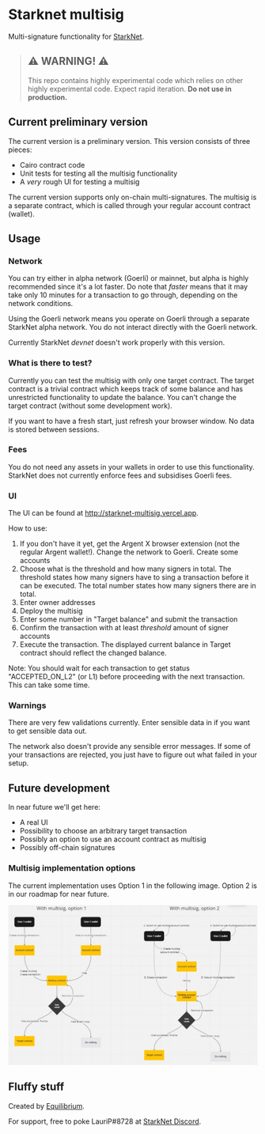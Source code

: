 # Starknet multisig

Multi-signature functionality for <a href='https://starknet.io/what-is-starknet/' target='_blank'>StarkNet</a>.

> ## ⚠️ WARNING! ⚠️
>
> This repo contains highly experimental code which relies on other highly experimental code.
> Expect rapid iteration.
> **Do not use in production.**

## Current preliminary version

The current version is a preliminary version. This version consists of three pieces:

- Cairo contract code
- Unit tests for testing all the multisig functionality
- A _very_ rough UI for testing a multisig

The current version supports only on-chain multi-signatures. The multisig is a separate contract, which is called through your regular account contract (wallet).

## Usage

### Network

You can try either in alpha network (Goerli) or mainnet, but alpha is highly recommended since it's a lot faster. Do note that _faster_ means that it may take only 10 minutes for a transaction to go through, depending on the network conditions.

Using the Goerli network means you operate on Goerli through a separate StarkNet alpha network. You do not interact directly with the Goerli network.

Currently StarkNet _devnet_ doesn't work properly with this version.

### What is there to test?

Currently you can test the multisig with only one target contract. The target contract is a trivial contract which keeps track of some balance and has unrestricted functionality to update the balance. You can't change the target contract (without some development work).

If you want to have a fresh start, just refresh your browser window. No data is stored between sessions.

### Fees

You do not need any assets in your wallets in order to use this functionality. StarkNet does not currently enforce fees and subsidises Goerli fees.

### UI

The UI can be found at <a href='http://starknet-multisig.vercel.app' target='_blank'>http://starknet-multisig.vercel.app</a>.

How to use:

1. If you don't have it yet, get the Argent X browser extension (not the regular Argent wallet!). Change the network to Goerli. Create some accounts
1. Choose what is the threshold and how many signers in total. The threshold states how many signers have to sing a transaction before it can be executed. The total number states how many signers there are in total.
1. Enter owner addresses
1. Deploy the multisig
1. Enter some number in "Target balance" and submit the transaction
1. Confirm the transaction with at least _threshold_ amount of signer accounts
1. Execute the transaction. The displayed current balance in Target contract should reflect the changed balance.

Note: You should wait for each transaction to get status "ACCEPTED_ON_L2" (or L1) before proceeding with the next transaction. This can take some time.

### Warnings

There are very few validations currently. Enter sensible data in if you want to get sensible data out.

The network also doesn't provide any sensible error messages. If some of your transactions are rejected, you just have to figure out what failed in your setup.

## Future development

In near future we'll get here:

- A real UI
- Possibility to choose an arbitrary target transaction
- Possibly an option to use an account contract as multisig
- Possibly off-chain signatures

### Multisig implementation options

The current implementation uses Option 1 in the following image. Option 2 is in our roadmap for near future.

<img src="multisig_options.png" alt="options" width="800"/>

## Fluffy stuff

Created by <a href='https://equilibrium.co' target='_blank'>Equilibrium</a>.

For support, free to poke LauriP#8728 at <a href='https://discord.gg/uJ9HZTUk2Y' target='_blank'>StarkNet Discord</a>.
